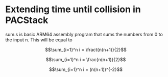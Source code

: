 # Extending time until collision in PACStack
sum.s is basic ARM64 assembly program that sums the numbers from 0 to the input n. This will be equal to 

```math
\sum_{i=1}^n i = \fract{n(n+1)}{2}
```

```math
\sum_{i=1}^n i = \frac{n(n+1)}{2}
```

```math
\sum_{i=1}^n i = (n(n+1))^{-2}
```